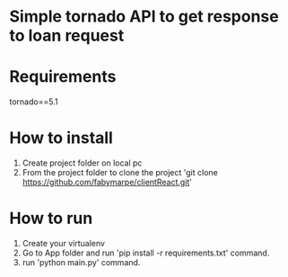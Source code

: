 # Simple tornado API to get response to loan request

# Requirements
tornado==5.1

# How to install
1. Create project folder on local pc
2. From the project folder to clone the project 'git clone https://github.com/fabymarpe/clientReact.git'

# How to run
1. Create your virtualenv
2. Go to App folder and run 'pip install -r requirements.txt' command.
3. run 'python main.py' command.


